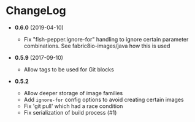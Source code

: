 # ChangeLog

* **0.6.0** (2019-04-10)
  - Fix "fish-pepper.ignore-for" handling to ignore certain parameter combinations.
    See fabric8io-images/java how this is used

* **0.5.9** (2017-09-10)
  - Allow tags to be used for Git blocks
  
* **0.5.2**
  - Allow deeper storage of image families
  - Add `ignore-for` config options to avoid creating certain images
  - Fix 'git pull' which had a race condition
  - Fix serialization of build process (#1)
